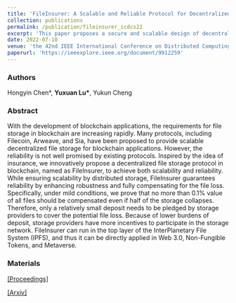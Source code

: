 ```yaml
---
title: 'FileInsurer: A Scalable and Reliable Protocol for Decentralized File Storage in Blockchain'
collection: publications
permalink: /publication/fileinsurer_icdcs22
excerpt: 'This paper proposes a secure and scalable design of decentralized storage network, named FileInsurer.'
date: 2022-07-10
venue: 'the 42nd IEEE International Conference on Distributed Computing Systems (ICDCS)'
paperurl: 'https://ieeexplore.ieee.org/document/9912259'
---
```

### Authors

Hongyin Chen\*, **Yuxuan Lu\***, Yukun Cheng

### Abstract

With the development of blockchain applications, the requirements for file storage in blockchain are increasing rapidly. Many protocols, including Filecoin, Arweave, and Sia, have been proposed to provide scalable decentralized file storage for blockchain applications. However, the reliability is not well promised by existing protocols. Inspired by the idea of insurance, we innovatively propose a decentralized file storage protocol in blockchain, named as FileInsurer, to achieve both scalability and reliability. While ensuring scalability by distributed storage, FileInsurer guarantees reliability by enhancing robustness and fully compensating for the file loss. Specifically, under mild conditions, we prove that no more than 0.1% value of all files should be compensated even if half of the storage collapses. Therefore, only a relatively small deposit needs to be pledged by storage providers to cover the potential file loss. Because of lower burdens of deposit, storage providers have more incentives to participate in the storage network. FileInsurer can run in the top layer of the InterPlanetary File System (IPFS), and thus it can be directly applied in Web 3.0, Non-Fungible Tokens, and Metaverse.

### Materials

[[Proceedings]](https://ieeexplore.ieee.org/document/9912259)

[[Arxiv]](https://arxiv.org/abs/2207.11657)

